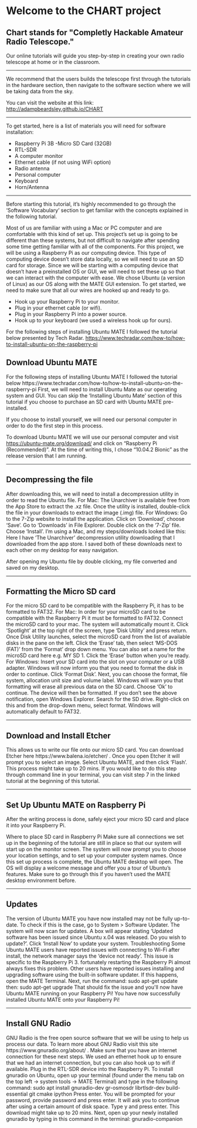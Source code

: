 
Welcome to the CHART project 
======
## Chart stands for "Completly Hackable Amateur Radio Telescope."</br>
Our online tutorials will guide you step-by-step in creating your own radio telescope at home or in the classroom. 

--- 
We recommend that the users builds the telescope first through the tutorials in the hardware section, then navigate to the software section where we will be taking data from the sky.

You can visit the website at this link:
http://adampbeardsley.github.io/CHART

--- 

To get started, here is a list of materials you will need for software installation:
- Raspberry Pi 3B
-Micro SD Card (32GB)
- RTL-SDR
- A computer monitor
- Ethernet cable (if not using WiFi option)
- Radio antenna
- Personal computer 
- Keyboard 
- Horn/Antenna

---

Before starting this tutorial, it’s highly recommended to go through the ‘Software Vocabulary’ section to get familiar with the concepts explained in the following tutorial. 

Most of us are familiar with using a Mac or PC computer and are comfortable with this kind of set up. This project’s set up is going to be different than these systems, but not difficult to navigate after spending some time getting familiar with all of the components. For this project, we will be using a Raspberry Pi as our computing device. This type of computing device doesn’t store data locally, so we will need to use an SD card for storage. Since we will be starting with a computing device that doesn’t have a preinstalled OS or GUI, we will need to set these up so that we can interact with the computer with ease. We chose Ubuntu (a version of Linux) as our OS along with the MATE GUI extension. 
To get started, we need to make sure that all our wires are hooked up and ready to go.  
- Hook up your Raspberry Pi to your monitor.
- Plug in your ethernet cable (or wifi). 
- Plug in your Raspberry Pi into a power source. 
- Hook up to your keyboard (we used a wireless hook up for ours). 

For the following steps of installing Ubuntu MATE I followed the tutorial below presented by Tech Radar. 
https://www.techradar.com/how-to/how-to-install-ubuntu-on-the-raspberry-pi

<h2>Download Ubuntu MATE</h2>
For the following steps of installing Ubuntu MATE I followed the tutorial below
https://www.techradar.com/how-to/how-to-install-ubuntu-on-the-raspberry-pi
 First, we will need to install Ubuntu Mate as our operating system and GUI. You can skip the ‘Installing Ubuntu Mate' section of this tutorial if you choose to purchase an SD card with Ubuntu MATE pre-installed. 
 
 If you choose to install yourself, we will need our personal computer in order to do the first step in this process. 

 To download Ubuntu MATE we will use our personal computer and visit https://ubuntu-mate.org/download/ and click on “Raspberry Pi (Recommended)”. At the time of writing this, I chose “10.04.2 Bionic” as the release version that I am running. 
 
 ---
 
<h2>Decompressing the file</h2>
After downloading this, we will need to install a decompression utility in order to read the Ubuntu file. 
For Mac: The Unarchiver is available free from the App Store to extract the .xz file. Once the utility is installed, double-click the file in your downloads to extract the image (.img) file.
For Windows:  Go to the 7-Zip website to install the application. Click on ‘Download’, choose ‘Save’. Go to ‘Downloads’ in File Explorer. Double click on the ‘7-Zip’ file. Choose ‘Install’.
I’m using a Mac, and my steps/downloads looked like this: 
Here I have ‘The Unarchiver’ decompression utility downloading that I downloaded from the app store.
I saved both of these downloads next to each other on my desktop for easy navigation. 
 
After opening my Ubuntu file by double clicking, my file converted and saved on my desktop. 

---
<h2>Formatting the Micro SD card</h2>
For the micro SD card to be compatible with the  Raspberry Pi, it has to be formatted to FAT32.  
For Mac: In order for your microSD card to be compatible with the Raspberry Pi it must be formatted to FAT32.
Connect the microSD card to your mac. The system will automatically mount it. Click ‘Spotlight’ at the top right of the screen, type ‘Disk Utility’ and press return. 
Once Disk Utility launches, select the microSD card from the list of available disks in the pane on the left. Click the ‘Erase’ tab, then select ‘MS-DOS (FAT)’ from the ‘Format’ drop down menu. 
You can also set a name for the microSD card here e.g. MY SD 1. Click the ‘Erase’ button when you’re ready.
For Windows: Insert your SD card into the slot on your computer or a USB adapter.
Windows will now inform you that you need to format the disk in order to continue. Click ‘Format Disk’. Next, you can choose the format, file system, allocation unit size and volume label. Windows will warn you that formatting will erase all previous data on the SD card. Choose ‘Ok’ to continue. The device will then be formatted.
If you don’t see the above notification, open Windows Explorer. Search for the SD drive. Right-click on this and from the drop-down menu, select format. Windows will automatically default to FAT32.
 
 ---
 
<h2>Download and Install Etcher </h2>
This allows us to write our file onto our micro SD card. You can download Etcher here https://www.balena.io/etcher/ .
Once you open Etcher it will prompt you to select an image. Select Ubuntu MATE, and then click ‘Flash’. This process might take up to 20 mins. 
If you would like to do this step through command line in your terminal, you can visit step 7 in the linked tutorial at the beginning of this tutorial. 
 
 ---
 
<h2>Set Up Ubuntu MATE on Raspberry Pi</h2>
After the writing process is done, safely eject your micro SD card and place it into your Raspberry Pi. 

Where to place SD card in Raspberry Pi
Make sure all connections we set up in the beginning of the tutorial are still in place so that our system will start up on the monitor screen. 
The system will now prompt you to choose your location settings, and to set up your computer system names. Once this set up process is complete, the Ubuntu MATE desktop will open. 
The OS will display a welcome message and offer you a tour of Ubuntu’s features. Make sure to go through this if you haven’t used the MATE desktop environment before.
 
 ---
 
<h2>Updates </h2>
The version of Ubuntu MATE you have now installed may not be fully up-to-date. 
To check if this is the case, go to System > Software Updater. 
The system will now scan for updates. A box will appear stating ‘Updated software has been issued since Ubuntu x.04 was released. Do you wish to update?’. Click ‘Install Now’ to update your system.
Troubleshooting
Some Ubuntu MATE users have reported issues with connecting to Wi-Fi after install, the network manager says the ‘device not ready’. This issue is specific to the Raspberry Pi 3. fortunately restarting the Raspberry Pi almost always fixes this problem.
Other users have reported issues installing and upgrading software using the built-in software updater. If this happens, open the MATE Terminal. Next, run the command:
sudo apt-get update
then:
sudo apt-get upgrade
That should fix the issue and you'll now have Ubuntu MATE running on your Raspberry Pi!
You have now successfully installed Ubuntu MATE onto your Raspberry Pi!
 
 ---
 
<h2>Install GNU Radio</h2>
GNU Radio is the free open source software that we will be using to help us process our data. To learn more about GNU Radio visit this site https://www.gnuradio.org/about/ .
Make sure that you have an internet connection for these next steps. We used an ethernet hook up to ensure that we had an internet connection, but you can also hook up to wifi if available. 
Plug in the RTL-SDR device into the Raspberry Pi. 
To install gnuradio on Ubuntu, open up your terminal (found under the menu tab on the top left -> system tools -> MATE Terminal)  and type in the following command:
    sudo apt install gnuradio-dev gr-osmosdr librtlsdr-dev build-essential git cmake ipython
Press enter.
You will be prompted for your password, provide password and press enter. 
It will ask you to continue after using a certain amount of disk space. 
Type  y and press enter. 
This download might take up to 20 mins.
 Next, open up your newly installed gnuradio by typing in this command in the terminal:
    gnuradio-companion






